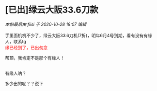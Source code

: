 # [已出]绿云大阪33.6刀款


<i class="pstatus"> 本帖最后由 fiisi 于 2020-10-28 18:07 编辑 </i><br />
<br />
手里面机机不少了，绿云大阪33.6刀机(7折)，明年6月4号到期，看有没有有缘人，联系tg<br />
<font color="Red">缘已经到了，已出勿念</font>

帮顶，我肯定不是那个有缘人！<br />
<br />
<img src="static/image/smiley/default/lol.gif" smilieid="12" border="0" alt="" /><img src="static/image/smiley/default/lol.gif" smilieid="12" border="0" alt="" /><img src="static/image/smiley/default/lol.gif" smilieid="12" border="0" alt="" />

有缘人呐？

多少出的呢？？说下
